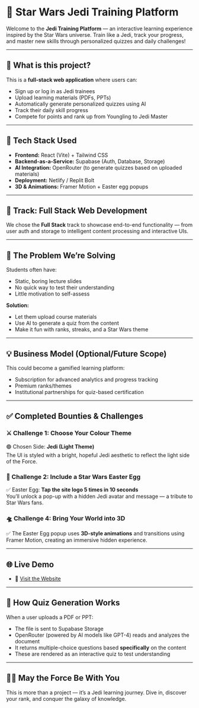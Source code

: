 # 🌟 Star Wars Jedi Training Platform

Welcome to the **Jedi Training Platform** — an interactive learning experience inspired by the Star Wars universe. Train like a Jedi, track your progress, and master new skills through personalized quizzes and daily challenges!

---

## 🚀 What is this project?

This is a **full-stack web application** where users can:
- Sign up or log in as Jedi trainees
- Upload learning materials (PDFs, PPTs)
- Automatically generate personalized quizzes using AI
- Track their daily skill progress
- Compete for points and rank up from Youngling to Jedi Master

---

## 🧰 Tech Stack Used

- **Frontend:** React (Vite) + Tailwind CSS
- **Backend-as-a-Service:** Supabase (Auth, Database, Storage)
- **AI Integration:** OpenRouter (to generate quizzes based on uploaded materials)
- **Deployment:** Netlify / Replit Bolt
- **3D & Animations:** Framer Motion + Easter egg popups

---

## 🔭 Track: Full Stack Web Development

We chose the **Full Stack** track to showcase end-to-end functionality — from user auth and storage to intelligent content processing and interactive UIs.

---

## 🧩 The Problem We’re Solving

Students often have:
- Static, boring lecture slides
- No quick way to test their understanding
- Little motivation to self-assess

**Solution:**
- Let them upload course materials
- Use AI to generate a quiz from the content
- Make it fun with ranks, streaks, and a Star Wars theme

---

## 💡 Business Model (Optional/Future Scope)

This could become a gamified learning platform:
- Subscription for advanced analytics and progress tracking
- Premium ranks/themes
- Institutional partnerships for quiz-based certification

---

## ✅ Completed Bounties & Challenges

### ⚔ Challenge 1: Choose Your Colour Theme  
🟢 Chosen Side: **Jedi (Light Theme)**  
The UI is styled with a bright, hopeful Jedi aesthetic to reflect the light side of the Force.

### 🥚 Challenge 2: Include a Star Wars Easter Egg  
✅ Easter Egg: **Tap the site logo 5 times in 10 seconds**  
You’ll unlock a pop-up with a hidden Jedi avatar and message — a tribute to Star Wars fans.

### 🛸 Challenge 4: Bring Your World into 3D  
✅ The Easter Egg popup uses **3D-style animations** and transitions using Framer Motion, creating an immersive hidden experience.

---

## 🌐 Live Demo

- 🔗 [Visit the Website](https://force-skilltracker.netlify.app) 
---

## 👾 How Quiz Generation Works

When a user uploads a PDF or PPT:
- The file is sent to Supabase Storage
- OpenRouter (powered by AI models like GPT-4) reads and analyzes the document
- It returns multiple-choice questions based **specifically** on the content
- These are rendered as an interactive quiz to test understanding

---

## 🧙‍♂️ May the Force Be With You

This is more than a project — it’s a Jedi learning journey. Dive in, discover your rank, and conquer the galaxy of knowledge.

